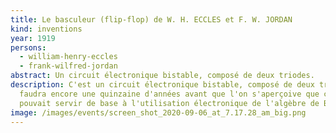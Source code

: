 ```yaml
---
title: Le basculeur (flip-flop) de W. H. ECCLES et F. W. JORDAN
kind: inventions
year: 1919
persons:
  - william-henry-eccles
  - frank-wilfred-jordan
abstract: Un circuit électronique bistable, composé de deux triodes.
description: C'est un circuit électronique bistable, composé de deux triodes. Il
  faudra encore une quinzaine d'années avant que l'on s'aperçoive que ce circuit
  pouvait servir de base à l'utilisation électronique de l'algèbre de BOOLE.
image: /images/events/screen_shot_2020-09-06_at_7.17.28_am_big.png
---
```

